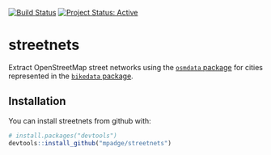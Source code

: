 <!-- README.md is generated from README.Rmd. Please edit that file -->
[![Build Status](https://travis-ci.org/mpadge/streetnets.svg)](https://travis-ci.org/mpadge/streetnets) [![Project Status: Active](http://www.repostatus.org/badges/latest/active.svg)](http://www.repostatus.org/#active)

streetnets
==========

Extract OpenStreetMap street networks using the [`osmdata` package](https://github.com/ropensci/osmdata) for cities represented in the [`bikedata` package](https://github.com/ropensci/bikedata).

Installation
------------

You can install streetnets from github with:

``` r
# install.packages("devtools")
devtools::install_github("mpadge/streetnets")
```
